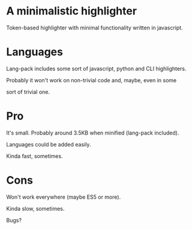 # A minimalistic highlighter

Token-based highlighter with minimal functionality written in javascript.

# Languages

Lang-pack includes some sort of javascript, python and CLI highlighters.

Probably it won't work on non-trivial code and, maybe, even in some

sort of trivial one.

# Pro

It's small. Probably around 3.5KB when minified (lang-pack included).

Languages could be added easily.

Kinda fast, sometimes.

# Cons

Won't work everywhere (maybe ES5 or more).

Kinda slow, sometimes.

Bugs?

